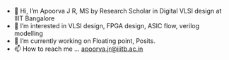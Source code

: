 - 👋 Hi, I’m Apoorva J R, MS by Research Scholar in Digital VLSI design at IIIT Bangalore
- 👀 I’m interested in VLSI design, FPGA design, ASIC flow, verilog modelling
- 🌱 I’m currently working on Floating point, Posits. 
- 📫 How to reach me ... apoorva.jr@iiitb.ac.in

<!---
apoorvajr25/apoorvajr25 is a ✨ special ✨ repository because its `README.md` (this file) appears on your GitHub profile.
You can click the Preview link to take a look at your changes.
--->
